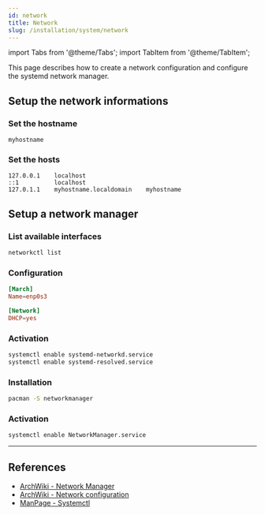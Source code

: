 ```yaml
---
id: network
title: Network
slug: /installation/system/network
---
```


<head>
  <title>System network | Arcadia</title>
</head>

import Tabs from '@theme/Tabs';
import TabItem from '@theme/TabItem';

This page describes how to create a network configuration and configure the systemd network manager.

## Setup the network informations

### Set the hostname

```text title="/etc/hostname"
myhostname
```

### Set the hosts

```text title="/etc/hosts"
127.0.0.1    localhost
::1          localhost
127.0.1.1    myhostname.localdomain    myhostname
```

## Setup a network manager

<Tabs>
  <TabItem value="systemd-networkd" label="Systemd Networkd" default>

<h3>List available interfaces</h3>

```bash
networkctl list
```

<h3>Configuration</h3>

``` conf title="/etc/systemd/network/20-wired.network"
[March]
Name=enp0s3

[Network]
DHCP=yes
```

<h3>Activation</h3>

``` bash
systemctl enable systemd-networkd.service
systemctl enable systemd-resolved.service
```

  </TabItem>
  <TabItem value="network-manager" label="Network Manager">

<h3>Installation</h3>

``` bash
pacman -S networkmanager
```

<h3>Activation</h3>

``` bash
systemctl enable NetworkManager.service
```

  </TabItem>
</Tabs>

---

## References

- [ArchWiki - Network Manager](https://wiki.archlinux.org/title/NetworkManager)
- [ArchWiki - Network configuration](https://wiki.archlinux.org/index.php/Network_configuration)
- [ManPage - Systemctl](https://jlk.fjfi.cvut.cz/arch/manpages/man/core/systemd/systemctl.1.en)